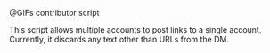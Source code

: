 @GIFs contributor script

This script allows multiple accounts to post links to a single account. 
Currently, it discards any text other than URLs from the DM.